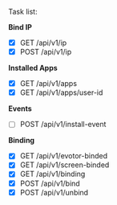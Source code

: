 Task list:

**Bind IP**

- [x] GET /api/v1/ip
- [x] POST /api/v1/ip

**Installed Apps**

- [x] GET /api/v1/apps
- [x] GET /api/v1/apps/user-id

**Events**

- [ ] POST /api/v1/install-event

**Binding**

- [x] GET /api/v1/evotor-binded
- [x] GET /api/v1/screen-binded
- [x] GET /api/v1/binding
- [x] POST /api/v1/bind
- [x] POST /api/v1/unbind
